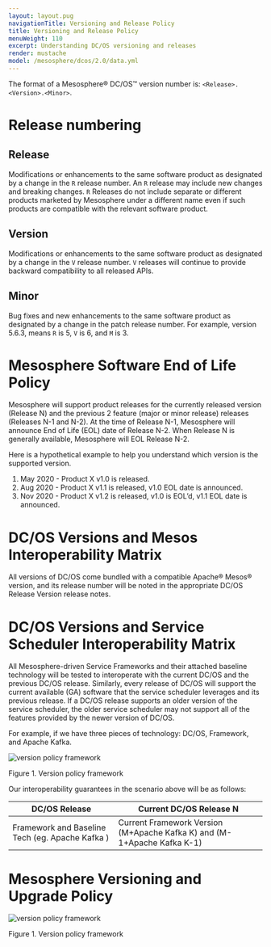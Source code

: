 ```yaml
---
layout: layout.pug
navigationTitle: Versioning and Release Policy
title: Versioning and Release Policy
menuWeight: 110
excerpt: Understanding DC/OS versioning and releases
render: mustache
model: /mesosphere/dcos/2.0/data.yml
---
```

The format of a Mesosphere&reg; DC/OS&trade; version number is: <code>&lt;Release&gt;.&lt;Version&gt;.&lt;Minor&gt;</code>.

# Release numbering

## Release

Modifications or enhancements to the same software product as designated by a change in the <code>R</code> release number.  An <code>R</code> release may include new changes and breaking changes. <code>R</code> Releases do not include separate or different products marketed by Mesosphere under a different name even if such products are compatible with the relevant software product.

## Version

Modifications or enhancements to the same software product as designated by a change in the <code>V</code> release number. <code>V</code> releases will continue to provide backward compatibility to all released APIs.

## Minor

Bug fixes and new enhancements to the same software product as designated by a change in the patch release number. For example, version 5.6.3, means <code>R</code> is 5, <code>V</code> is 6, and <code>M</code> is 3.

# Mesosphere Software End of Life Policy

Mesosphere will support product releases for the currently released version (Release N) and the previous 2 feature (major or minor release) releases (Releases N-1 and N-2). At the time of Release N-1, Mesosphere will announce End of Life (EOL) date of Release N-2. When Release N is generally available, Mesosphere will EOL Release N-2.

Here is a hypothetical example to help you understand which version is the supported version.

<ol>
<li>May 2020 - Product X v1.0 is released.</li>
<li>Aug 2020 - Product X v1.1 is released, v1.0 EOL date is announced.</li>
<li>Nov 2020 - Product X v1.2 is released,  v1.0 is EOL’d, v1.1 EOL date is announced.</li>
</ol>

# DC/OS Versions and Mesos Interoperability Matrix

All versions of DC/OS come bundled with a compatible Apache&reg; Mesos&reg; version, and its release number will be noted in the appropriate DC/OS Release Version release notes.

# DC/OS Versions and Service Scheduler Interoperability Matrix

All Mesosphere-driven Service Frameworks and their attached baseline technology will be tested to interoperate with the current DC/OS and the previous DC/OS release. Similarly, every release of DC/OS will support the current available (GA) software that the service scheduler leverages and its previous release.  If a DC/OS release supports an older version of the service scheduler, the older service scheduler may not support all of the features provided by the newer version of DC/OS.

For example, if we have three pieces of technology: DC/OS, Framework, and Apache Kafka.

![version policy framework](/mesosphere/dcos/2.0/img/version-policy-1.png)

Figure 1. Version policy framework

Our interoperability guarantees in the scenario above will be as follows:

<table>
<thead>
<tr>
  <th><strong>DC/OS Release</strong></th>
  <th><strong>Current DC/OS Release N</strong></th>
</tr>
</thead>
<tbody>
<tr>
  <td>Framework and Baseline Tech (eg. Apache Kafka )</td>
  <td>Current Framework Version (M+Apache Kafka K) and (M-1+Apache Kafka K-1)</td>
</tr>
</tbody>
</table>

# Mesosphere Versioning and Upgrade Policy

![version policy framework](/mesosphere/dcos/2.0/img/version-policy-2.png)

Figure 1. Version policy framework
